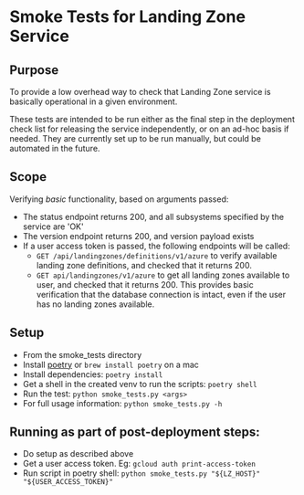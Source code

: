 # Smoke Tests for Landing Zone Service

## Purpose
To provide a low overhead way to check that Landing Zone service is basically operational in a given environment.

These tests are intended to be run either as the final step in the deployment check list for releasing the service independently, or on an ad-hoc basis if needed.
They are currently set up to be run manually, but could be automated in the future.

## Scope
Verifying _basic_ functionality, based on arguments passed:
* The status endpoint returns 200, and all subsystems specified by the service are 'OK'
* The version endpoint returns 200, and version payload exists
* If a user access token is passed, the following endpoints will be called:
  * `GET /api/landingzones/definitions/v1/azure` to verify available landing zone definitions, and checked that it returns 200.
  * `GET api/landingzones/v1/azure`  to get all landing zones available to user, and checked that it returns 200.
    This provides basic verification that the database connection is intact, even if the user has no landing zones available.


## Setup
* From the smoke_tests directory
* Install [poetry](https://python-poetry.org) or `brew install poetry` on a mac
* Install dependencies: `poetry install`
* Get a shell in the created venv to run the scripts: `poetry shell`
* Run the test: `python smoke_tests.py <args>`
* For full usage information: `python smoke_tests.py -h`


## Running as part of post-deployment steps:
* Do setup as described above
* Get a user access token. Eg: `gcloud auth print-access-token`
* Run script in poetry shell: `python smoke_tests.py "${LZ_HOST}" "${USER_ACCESS_TOKEN}"`
